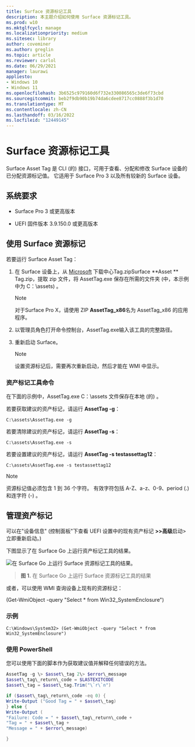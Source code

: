 ```yaml
---
title: Surface 资源标记工具
description: 本主题介绍如何使用 Surface 资源标记工具。
ms.prod: w10
ms.mktglfcycl: manage
ms.localizationpriority: medium
ms.sitesec: library
author: coveminer
ms.author: greglin
ms.topic: article
ms.reviewer: carlol
ms.date: 06/29/2021
manager: laurawi
appliesto:
- Windows 10
- Windows 11
ms.openlocfilehash: 3b6525c979160d6f732e330086565c3de6f73cbd
ms.sourcegitcommit: beb2f9db90b19b74da6cdee8717cc0888f3b1d70
ms.translationtype: MT
ms.contentlocale: zh-CN
ms.lasthandoff: 03/16/2022
ms.locfileid: "12449145"
---
```

# <a name="surface-asset-tag-tool"></a>Surface 资源标记工具

Surface Asset Tag 是 CLI (的) 接口，可用于查看、分配和修改 Surface 设备的已分配资源标记值。 它适用于 Surface Pro 3 以及所有较新的 Surface 设备。

## <a name="system-requirements"></a>系统要求

- Surface Pro 3 或更高版本

- UEFI 固件版本 3.9.150.0 或更高版本

## <a name="using-surface-asset-tag"></a>使用 Surface 资源标记

若要运行 Surface Asset Tag：

1. 在 Surface 设备上，从 [Microsoft](https://www.microsoft.com/download/details.aspx?id=46703) 下载中心Tag.zipSurface **Asset ** Tag.zip，提取 zip 文件，将 AssetTag.exe 保存在所需的文件夹 (中，本示例中为 C：\\assets) 。

    > [!NOTE]
    > 对于Surface Pro X，请使用 ZIP **AssetTag_x86**名为 AssetTag_x86 的应用程序。

2. 以管理员角色打开命令控制台，AssetTag.exe输入该工具的完整路径。

3. 重新启动 Surface。

    > [!NOTE]
    > 设置资源标记后，需要再次重新启动，然后才能在 WMI 中显示。

### <a name="asset-tag-tool-commands"></a>资产标记工具命令

在下面的示例中，AssetTag.exe C：\assets 文件保存在本地 (的) 。

若要获取建议的资产标记，请运行 **AssetTag -g**：

```console
C:\assets\AssetTag.exe -g
```

若要清除建议的资产标记，请运行 **AssetTag -s**：

```console
C:\assets\AssetTag.exe -s
```

若要设置建议的资产标记，请运行 **AssetTag -s testassettag12**：

```
C:\assets\AssetTag.exe -s testassettag12
```

>[!NOTE]
>资源标记值必须包含 1 到 36 个字符。 有效字符包括 A-Z、a-z、0-9、period (.) 和连字符 (-) 。

## <a name="managing-asset-tags"></a>管理资产标记

可以在"设备信息" (控制面板"下查看 UEFI 设置中的现有资产标记 **>>高级**启动>立即重新启动。) 

下图显示了在 Surface Go 上运行资产标记工具的结果。

![在 Surface Go 上运行 Surface 资源标记工具的结果。](images/assettag-fig1.png)

> **图 1.** 在 Surface Go 上运行 Surface 资源标记工具的结果

或者，可以使用 WMI 查询设备上现有的资源标记：

 (Get-WmiObject -query "Select * from Win32_SystemEnclosure") 

### <a name="example"></a>示例

```console
C:\Windows\System32> (Get-WmiObject -query "Select * from Win32_SystemEnclosure")
```
  
### <a name="using-powershell"></a>使用 PowerShell

您可以使用下面的脚本作为获取建议值并解释任何错误的方法。

```powershell
AssetTag -g \> $asset\_tag 2\> $error\_message  
$asset\_tag\_return\_code = $LASTEXITCODE  
$asset\_tag = $asset\_tag.Trim("\`r\`n")

if ($asset\_tag\_return\_code -eq 0) {  
Write-Output ("Good Tag = " + $asset\_tag)  
} else {  
Write-Output (  
"Failure: Code = " + $asset\_tag\_return\_code +  
"Tag = " + $asset\_tag +  
"Message = " + $error\_message)

}
```
